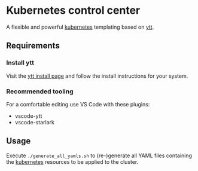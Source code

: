 # Kubernetes control center

A flexible and powerful [kubernetes](https://kubernetes.io/) templating based on [ytt](https://carvel.dev/ytt/).

## Requirements

### Install ytt
Visit the [ytt install page](https://carvel.dev/ytt/docs/latest/install/) and follow the install instructions for your system.

### Recommended tooling
For a comfortable editing use VS Code with these plugins:
  * vscode-ytt
  * vscode-starlark

## Usage

Execute `./generate_all_yamls.sh` to (re-)generate all YAML files containing the [kubernetes](https://kubernetes.io/) resources to be applied to the cluster.
